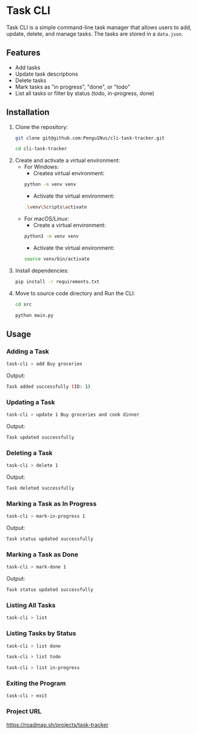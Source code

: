 # Task CLI

Task CLI is a simple command-line task manager that allows users to add, update, delete, and manage tasks. The tasks are stored in a `data.json`.

## Features
- Add tasks
- Update task descriptions
- Delete tasks
- Mark tasks as "in progress", "done", or "todo"
- List all tasks or filter by status (todo, in-progress, done)

## Installation
1. Clone the repository:
   ```sh
   git clone git@github.com:Pengu1Nus/cli-task-tracker.git
   ```
   ```sh
   cd cli-task-tracker
   ```
2. Create and activate a virtual environment:
      - For Windows:
         - Createa virtual environment:
         ```sh
         python -m venv venv
         ```
         - Activate the virtual environment:
         ```sh
         .\venv\Scripts\activate
         ```
      - For macOS/Linux:
         - Create a virtual environment:
         ```sh
         python3 -m venv venv
         ```
         - Activate the virtual environment:
         ```sh
         source venv/bin/activate
         ```
3. Install dependencies:
   ```sh
   pip install -r requirements.txt
   ```
4. Move to source code directory and Run the CLI:
   ```sh
   cd src
   ```
   ```sh
   python main.py
   ```

## Usage
### Adding a Task
```sh
task-cli > add Buy groceries
```
Output:
```sh
Task added successfully (ID: 1)
```

### Updating a Task
```sh
task-cli > update 1 Buy groceries and cook dinner
```
Output:
```sh
Task updated successfully
```

### Deleting a Task
```sh
task-cli > delete 1
```
Output:
```sh
Task deleted successfully
```

### Marking a Task as In Progress
```sh
task-cli > mark-in-progress 1
```
Output:
```sh
Task status updated successfully
```

### Marking a Task as Done
```sh
task-cli > mark-done 1
```
Output:
```sh
Task status updated successfully
```

### Listing All Tasks
```sh
task-cli > list
```

### Listing Tasks by Status
```sh
task-cli > list done
```
```sh
task-cli > list todo
```
```sh
task-cli > list in-progress
```

### Exiting the Program
```sh
task-cli > exit
```
### Project URL
https://roadmap.sh/projects/task-tracker